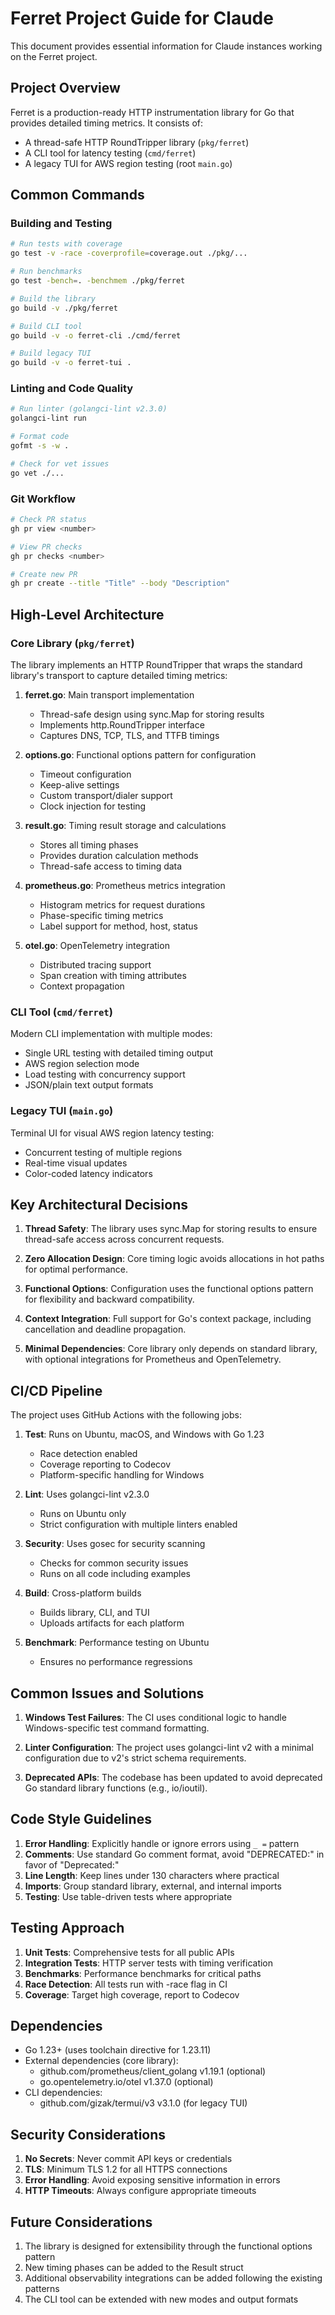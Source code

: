 # Ferret Project Guide for Claude

This document provides essential information for Claude instances working on the Ferret project.

## Project Overview

Ferret is a production-ready HTTP instrumentation library for Go that provides detailed timing metrics. It consists of:
- A thread-safe HTTP RoundTripper library (`pkg/ferret`)
- A CLI tool for latency testing (`cmd/ferret`)
- A legacy TUI for AWS region testing (root `main.go`)

## Common Commands

### Building and Testing
```bash
# Run tests with coverage
go test -v -race -coverprofile=coverage.out ./pkg/...

# Run benchmarks
go test -bench=. -benchmem ./pkg/ferret

# Build the library
go build -v ./pkg/ferret

# Build CLI tool
go build -v -o ferret-cli ./cmd/ferret

# Build legacy TUI
go build -v -o ferret-tui .
```

### Linting and Code Quality
```bash
# Run linter (golangci-lint v2.3.0)
golangci-lint run

# Format code
gofmt -s -w .

# Check for vet issues
go vet ./...
```

### Git Workflow
```bash
# Check PR status
gh pr view <number>

# View PR checks
gh pr checks <number>

# Create new PR
gh pr create --title "Title" --body "Description"
```

## High-Level Architecture

### Core Library (`pkg/ferret`)
The library implements an HTTP RoundTripper that wraps the standard library's transport to capture detailed timing metrics:

1. **ferret.go**: Main transport implementation
   - Thread-safe design using sync.Map for storing results
   - Implements http.RoundTripper interface
   - Captures DNS, TCP, TLS, and TTFB timings

2. **options.go**: Functional options pattern for configuration
   - Timeout configuration
   - Keep-alive settings
   - Custom transport/dialer support
   - Clock injection for testing

3. **result.go**: Timing result storage and calculations
   - Stores all timing phases
   - Provides duration calculation methods
   - Thread-safe access to timing data

4. **prometheus.go**: Prometheus metrics integration
   - Histogram metrics for request durations
   - Phase-specific timing metrics
   - Label support for method, host, status

5. **otel.go**: OpenTelemetry integration
   - Distributed tracing support
   - Span creation with timing attributes
   - Context propagation

### CLI Tool (`cmd/ferret`)
Modern CLI implementation with multiple modes:
- Single URL testing with detailed timing output
- AWS region selection mode
- Load testing with concurrency support
- JSON/plain text output formats

### Legacy TUI (`main.go`)
Terminal UI for visual AWS region latency testing:
- Concurrent testing of multiple regions
- Real-time visual updates
- Color-coded latency indicators

## Key Architectural Decisions

1. **Thread Safety**: The library uses sync.Map for storing results to ensure thread-safe access across concurrent requests.

2. **Zero Allocation Design**: Core timing logic avoids allocations in hot paths for optimal performance.

3. **Functional Options**: Configuration uses the functional options pattern for flexibility and backward compatibility.

4. **Context Integration**: Full support for Go's context package, including cancellation and deadline propagation.

5. **Minimal Dependencies**: Core library only depends on standard library, with optional integrations for Prometheus and OpenTelemetry.

## CI/CD Pipeline

The project uses GitHub Actions with the following jobs:

1. **Test**: Runs on Ubuntu, macOS, and Windows with Go 1.23
   - Race detection enabled
   - Coverage reporting to Codecov
   - Platform-specific handling for Windows

2. **Lint**: Uses golangci-lint v2.3.0
   - Runs on Ubuntu only
   - Strict configuration with multiple linters enabled

3. **Security**: Uses gosec for security scanning
   - Checks for common security issues
   - Runs on all code including examples

4. **Build**: Cross-platform builds
   - Builds library, CLI, and TUI
   - Uploads artifacts for each platform

5. **Benchmark**: Performance testing on Ubuntu
   - Ensures no performance regressions

## Common Issues and Solutions

1. **Windows Test Failures**: The CI uses conditional logic to handle Windows-specific test command formatting.

2. **Linter Configuration**: The project uses golangci-lint v2 with a minimal configuration due to v2's strict schema requirements.

3. **Deprecated APIs**: The codebase has been updated to avoid deprecated Go standard library functions (e.g., io/ioutil).

## Code Style Guidelines

1. **Error Handling**: Explicitly handle or ignore errors using `_ =` pattern
2. **Comments**: Use standard Go comment format, avoid "DEPRECATED:" in favor of "Deprecated:"
3. **Line Length**: Keep lines under 130 characters where practical
4. **Imports**: Group standard library, external, and internal imports
5. **Testing**: Use table-driven tests where appropriate

## Testing Approach

1. **Unit Tests**: Comprehensive tests for all public APIs
2. **Integration Tests**: HTTP server tests with timing verification
3. **Benchmarks**: Performance benchmarks for critical paths
4. **Race Detection**: All tests run with -race flag in CI
5. **Coverage**: Target high coverage, report to Codecov

## Dependencies

- Go 1.23+ (uses toolchain directive for 1.23.11)
- External dependencies (core library):
  - github.com/prometheus/client_golang v1.19.1 (optional)
  - go.opentelemetry.io/otel v1.37.0 (optional)
- CLI dependencies:
  - github.com/gizak/termui/v3 v3.1.0 (for legacy TUI)

## Security Considerations

1. **No Secrets**: Never commit API keys or credentials
2. **TLS**: Minimum TLS 1.2 for all HTTPS connections
3. **Error Handling**: Avoid exposing sensitive information in errors
4. **HTTP Timeouts**: Always configure appropriate timeouts

## Future Considerations

1. The library is designed for extensibility through the functional options pattern
2. New timing phases can be added to the Result struct
3. Additional observability integrations can be added following the existing patterns
4. The CLI tool can be extended with new modes and output formats